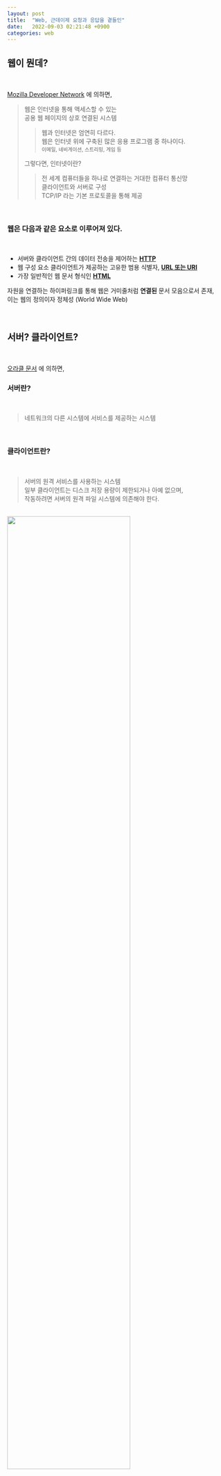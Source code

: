 ```yaml
---
layout: post
title:  "Web, 근데이제 요청과 응답을 곁들인"
date:   2022-09-03 02:21:48 +0900
categories: web
---
```


## 웹이 뭔데?

<br/>

[Mozilla Developer Network](https://developer.mozilla.org/en-US/docs/Glossary/World_Wide_Web) 에 의하면,  
> 웹은 인터넷을 통해 액세스할 수 있는  
> 공용 웹 페이지의 상호 연결된 시스템
> > 웹과 인터넷은 엄연히 다르다.  
> > 웹은 인터넷 위에 구축된 많은 응용 프로그램 중 하나이다.  
> > <sub>이메일, 네비게이션, 스트리밍, 게임 등</sub>
> 
> 그렇다면, 인터넷이란?
> > 전 세계 컴퓨터들을 하나로 연결하는 거대한 컴퓨터 통신망  
> > 클라이언트와 서버로 구성  
> > TCP/IP 라는 기본 프로토콜을 통해 제공

<br/>

### 웹은 다음과 같은 요소로 이루어져 있다.

<br/>

* 서버와 클라이언트 간의 데이터 전송을 제어하는 [**HTTP**]()
* 웹 구성 요소 클라이언트가 제공하는 고유한 범용 식별자, [**URL 또는 URI**]()
* 가장 일반적인 웹 문서 형식인 [**HTML**]()
  
자원을 연결하는 하이퍼링크를 통해 웹은 거미줄처럼 **연결된** 문서 모음으로서 존재,  
이는 웹의 정의이자 정체성 (World Wide Web)

<br/>

## 서버? 클라이언트?

<br/>

[오라클 문서](https://docs.oracle.com/cd/E19455-01/805-7228/6j6q7ueov/index.html) 에 의하면,

### 서버란?

<br/>

> 네트워크의 다른 시스템에 서비스를 제공하는 시스템

<br/>

### 클라이언트란?

<br/>

> 서버의 원격 서비스를 사용하는 시스템   
> 일부 클라이언트는 디스크 저장 용량이 제한되거나 아예 없으며,  
> 작동하려면 서버의 원격 파일 시스템에 의존해야 한다.

<br/>

<img src="https://user-images.githubusercontent.com/47032054/188311212-5d19abc6-9b3b-4872-a98a-f18583d8ada6.png" width="75%" height="75%">

<br/>

## HTTP?

<br/>

[Mozilla Developer Network](https://developer.mozilla.org/en-US/docs/Glossary/HTTP) 및 [W3Schools](https://www.w3schools.com/tags/ref_httpmethods.asp) 에 의하면,

> Hypertext Transfer Protocol  
> > 웹에서 하이퍼미디어 문서를 전송할 수 있도록 하는 기본 네트워크 프로토콜  
> > HTTP 는 클라이언트와 서버 간에 요청-응답 프로토콜로 작동  
> > > 클라이언트가 서버에 HTTP 요청을 보내면  
> > > 서버가 클라이언트에 응답을 반환한다.  
> > > 이때, 응답에는 상태 정보가 포함되어 있다.  
> > > 요청 및 요청된 내용을 포함할 수도 있다.
 
<br/>

<img src="https://user-images.githubusercontent.com/47032054/188497180-f1568d4d-dfb1-4b19-8e44-e7187a6b359c.png" width="75%" height="75%">

<br/>

### 요청 및 응답

<br/>

HTTP 요청과 응답의 구조는 서로 닮았으며, 그 구조는 다음과 같다.

1. **시작 줄(start-line)** 에는 실행되어야 할 요청, 또은 요청 수행에 대한 성공 또는 실패가 한 줄로 기록되어 있다.
2. 옵션으로 **HTTP 헤더 세트** 가 들어가는데, 요청에 대한 설명, 혹은 메시지 본문에 대한 설명이 들어있다.
3. 요청에 대한 모든 메타 정보가 전송되었음을 알리는 빈 줄(blank line)이 삽입된다.
4. 요청과 관련된 내용(HTML 폼 콘텐츠 등)이 옵션으로 들어가거나, 응답과 관련된 문서(document)가 들어있다.  
   **본문** 의 존재 유무 및 크기는 첫 줄과 HTTP 헤더에 있다.

HTTP 메시지의 시작 줄과 HTTP 헤더를 묶어서 **요청 헤드(head)** 라고 부르며,  
HTTP 메시지의 페이로드는 **본문(body)** 이라고 한다.

<br/>

### 요청 - 시작 줄

<br/>

HTTP 요청은 서버가 특정 동작을 취하게끔 만들기 위해 클라이언트에서 전송하는 메시지이며,  
시작 줄은 다음과 같이 세 가지 요소로 이루어져 있다.  

<br/>

* [HTTP 메서드](https://www.w3schools.com/tags/ref_httpmethods.asp)  
   영어 동사(GET, PUT,POST) 혹은 명사(HEAD, OPTIONS)를 사용  
   **`GET`**, **`POST`**, `PUT`, `HEAD`, `DELETE`,  
  `PATCH`, `OPTIONS`, `CONNECT`, `TRACE`  
   ex) `GET` 은 리소스를 클라이언트로 가져다 달라는 뜻   
   `POST` 는 데이터가 서버로 들어가야 함을 의미

<br/>

* 요청 타겟  
   주로 URL, 또는 프로토콜, 포트, 도메인의 절대 경로로 나타낼 수도 있으며  
   요청 타겟 포맷은 HTTP 메소드에 따라 달라진다.
   * origin 형식  
     끝에 `?`와 쿼리 문자열이 붙는 절대 경로  
     이는 가장 일반적인 형식이며, `GET`, `POST`, `HEAD`, `OPTIONS` 메서드와 함께 사용
   * absolute 형식  
     완전한 URL 형식  
     프록시에 연결하는 경우 대부분 `GET` 과 함께 사용  
   * authority 형식  
     도메인 이름 및 옵션 포트 <sub>(`:`가 앞에 붙는다.)</sub> 로 이루어진 URL의 authority component  
     HTTP 터널을 구축하는 경우에만 `CONNECT` 와 함께 사용
   * asterisk 형식  
     `OPTIONS` 와 함께 `*` 하나로 간단하게 서버 전체를 나타냄

<br/>

* HTTP 버전  
   메시지의 남은 구조를 결정  
   응답 메시지에서 써야 할 HTTP 버전을 알려주는 역할

<br/>

### 요청 - 헤더

<br/>

요청에 들어가는 HTTP 헤더는 HTTP 헤더의 기본 구조를 따른다.  
대소문자 구분없는 문자열 다음에 :` 이 붙으며, 그 뒤에 오는 값은 헤더에 따라 달라진다.  
헤더는 값까지 포함해 한 줄로 구성되지만 꽤 길어질 수 있습니다.

다양한 종류의 요청 헤더가 있는데, 이들은 다음과 같이 몇몇 그룹으로 나눌 수 있다.

General 헤더: Via와 같은 헤더는 메시지 전체에 적용됩니다.  

Request 헤더: User-Agent (en-US), Accept-Type와 같은 헤더는 요청의 내용을 좀 더 구체화 시키고(Accept-Language), 컨텍스를 제공하기도 하며(Referer), 조건에 따른 제약 사항을 가하기도 하면서(If-None) 요청 내용을 수정합니다.
Entity 헤더: Content-Length와 같은 헤더는 요청 본문에 적용됩니다. 당연히 요청 내에 본문이 없는 경우 entity 헤더는 전송되지 않습니다.

<br/>

### 요청 - 본문

<br/>

본문은 요청의 마지막 부분에 들어가지만, 모든 요청에 본문이 들어가지는 않는다.  
`GET`, `HEAD`, `DELETE`, `OPTIONS` 처럼 리소스를 가져오는 요청은 보통 본문이 필요 없다.  
(HTML 폼 데이터를 포함하는) `POST` 요청일 경우 업데이트를 하기 위해 서버에 데이터를 전송한다.

넓게 보면 본문은 두가지 종류로 나뉩니다.

단일-리소스 본문(single-resource bodies): 헤더 두 개(Content-Type와 Content-Length)로 정의된 단일 파일로 구성된다.
다중-리소스 본문(multiple-resource bodies): 멀티파트 본문으로 구성되는 다중 리소스 본문에서는 파트마다 다른 정보를 지니게 됩니다. 보통 HTML 폼과 관련이 있다.

<br/>

### 응답 - 상태 줄

<br/>

HTTP 응답의 시작 줄은 상태 줄(status line)이라고 불린다.  

`HTTP/1.1` `404` `Not Found.`

**프로토콜 버전** : `HTTP/1.1`  
**[상태 코드](https://www.w3schools.com/tags/ref_httpmessages.asp)** : 요청의 성공 여부, `404`  
**상태 텍스트** : 상태 코드에 대한 설명, `Not Found.`  

<br/>

### 응답 - 헤더

<br/>

응답에 들어가는 HTTP 헤더는 다른 헤더와 동일한 구조를 따른다.  
대소문자를 구분하지 않는 문자열 다음에 `:` 이 오며, 그 뒤에 오는 값은 구조가 헤더에 따라 달라진다.  
헤더는 값을 포함해 전체를 한 줄로 표시한다.

General 헤더: Via와 같은 헤더는 메시지 전체에 적용된다.  
Response 헤더: Vary와 Accept-Ranges와 같은 헤더는 상태 줄에 미처 들어가지 못했던 서버에 대한 추가 정보를 제공한다.
Entity 헤더: Content-Length와 같은 헤더는 요청 본문에 적용됩니다. 당연히 요청 내에 본문이 없는 경우 entity 헤더는 전송되지 않는다.

<br/>

### 응답 - 본문

<br/>

본문은 응답의 마지막 부분에 들어가며, 201, 204과 같은 상태 코드를 가진 응답에는 보통 본문이 없다.  
넓게 보면 본문은 세가지 종류로 나뉜다.

이미 길이가 알려진 단일 파일로 구성된 단일-리소스 본문: 헤더 두개(Content-Type와 Content-Length)로 정의한다.
길이를 모르는 단일 파일로 구성된 단일-리소스 본문: Transfer-Encoding가 chunked로 설정되어 있으며, 파일은 청크로 나뉘어 인코딩 되어 있다.
서로 다른 정보를 담고 있는 멀티파트로 이루어진 다중 리소스 본문: 이 경우는 상대적으로 위의 두 경우에 비해 보기 힘들다.

<br/>

## HTML?

[W3Schools](https://www.w3schools.com/html/html_intro.asp) 에 따르면,  

> **H**yper **T**ext **M**arkup **L**anguage  
> > 웹 페이지를 만들기 위한 표준 마크업 언어  
> > 웹 페이지의 구조를 설명한다.  
> > elements 로 구성되어 있다.  
> > elements 는 브라우저에 내용을 표시하는 방법을 알려준다.  
> > elements 는 content 레이블을 지정한다. <sub>(`head`, `title` 등)</sub>

## TCP? UDP?

## API?

## REST?

## 파싱? 크롤링?
